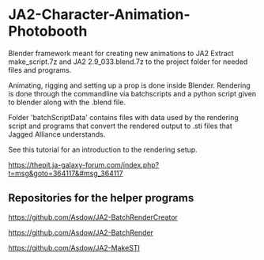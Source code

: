 # JA2-Character-Animation-Photobooth
Blender framework meant for creating new animations to JA2
Extract make_script.7z and JA2 2.9_033.blend.7z to the project folder for needed files and programs.

Animating, rigging and setting up a prop is done inside Blender. 
Rendering is done through the commandline via batchscripts and a python script given to blender along with the .blend file.

Folder 'batchScriptData' contains files with data used by the rendering script and programs that convert the rendered output to .sti files that Jagged Alliance understands.

See this tutorial for an introduction to the rendering setup.

https://thepit.ja-galaxy-forum.com/index.php?t=msg&goto=364117&#msg_364117


## Repositories for the helper programs
https://github.com/Asdow/JA2-BatchRenderCreator

https://github.com/Asdow/JA2-BatchRender

https://github.com/Asdow/JA2-MakeSTI
